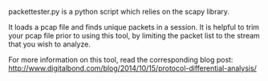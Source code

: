 packettester.py is a python script which relies on the scapy library.

It loads a pcap file and finds unique packets in a session. It is helpful
to trim your pcap file prior to using this tool, by limiting the packet list
to the stream that you wish to analyze.

For more information on this tool, read the corresponding blog post:  http://www.digitalbond.com/blog/2014/10/15/protocol-differential-analysis/
